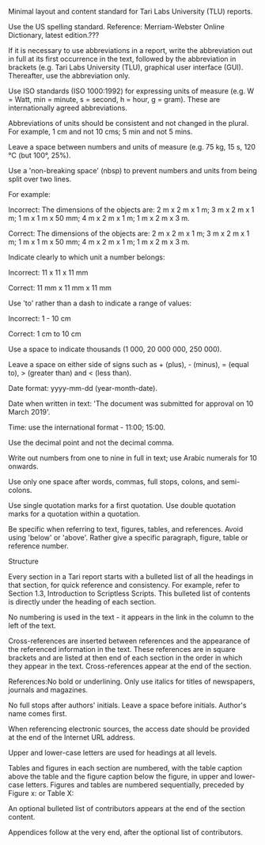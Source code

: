 Minimal layout and content standard for Tari Labs University (TLU) reports.

Use the US spelling standard. Reference: Merriam-Webster Online Dictionary, latest edition.???

If it is necessary to use abbreviations in a report, write the abbreviation out in full at its first occurrence in the text, followed by the abbreviation in brackets (e.g. Tari Labs University (TLU), graphical user interface (GUI). Thereafter, use the abbreviation only.

Use ISO standards (ISO 1000:1992) for expressing units of measure (e.g. W = Watt, min = minute, s = second, h = hour, 
g = gram). These are internationally agreed abbreviations.

Abbreviations of units should be consistent and not changed in the plural. For example, 1 cm and not 10 cms; 5 min and not 5 mins.

Leave a space between numbers and units of measure (e.g. 75 kg, 15 s, 120 °C (but 100°, 25%).

Use a 'non-breaking space' (nbsp) to prevent numbers and units from being split over two lines.

For example:

Incorrect: The dimensions of the objects are: 2 m x 2 m x 1 m; 3 m x 2 m x 1 m; 1 m x 1 m x 50 mm; 4 m x 2 m x 1 m; 1 
m x 2 m x 3 m.

Correct: The dimensions of the objects are: 2 m x 2 m x 1 m; 3 m x 2 m x 1 m; 1 m x 1 m x 50 mm; 4 m x 2 m x 1 m; 
1 m x 2 m x 3 m.

Indicate clearly to which unit a number belongs:

Incorrect: 11 x 11 x 11 mm

Correct: 11 mm x 11 mm x 11 mm

Use 'to' rather than a dash to indicate a range of values:

Incorrect: 1 - 10 cm

Correct: 1 cm to 10 cm

Use a space to indicate thousands (1 000, 20 000 000, 250 000).

Leave a space on either side of signs such as + (plus), - (minus), = (equal to), > (greater than) and < (less than).

Date format: yyyy-mm-dd (year-month-date).

Date when written in text: 'The document was submitted for approval on 10 March 2019'.

Time: use the international format - 11:00; 15:00.

Use the decimal point and not the decimal comma.

Write out numbers from one to nine in full in text; use Arabic numerals for 10 onwards.

Use only one space after words, commas, full stops, colons, and semi-colons.

Use single quotation marks for a first quotation. Use double quotation marks for a quotation within a quotation.

Be specific when referring to text, figures, tables, and references. Avoid using 'below' or 'above'. Rather give a specific paragraph, figure, table or reference number.

Structure

Every section in a Tari report starts with a bulleted list of all the headings in that section, for quick reference and consistency. For example, refer to Section 1.3, Introduction to Scriptless Scripts. This bulleted list of contents is directly under the heading of each section. 

No numbering is used in the text - it appears in the link in the column to the left of the text.

Cross-references are inserted between references and the appearance of the referenced information in the text. These references are in square brackets and are listed at then end of each section in the order in which they appear in the text. Cross-references appear at the end of the section.

References:No bold or underlining. Only use italics for titles of newspapers, journals and magazines.

No full stops after authors' initials. Leave a space before initials. Author's name comes first.

When referencing electronic sources, the access date should be provided at the end of the Internet URL address. 

Upper and lower-case letters are used for headings at all levels.

Tables and figures in each section are numbered, with the table caption above the table and the figure caption below the figure, in upper and lower-case letters. Figures and tables are numbered sequentially, preceded by Figure x: or Table X:

An optional bulleted list of contributors appears at the end of the section content.

Appendices follow at the very end, after the optional list of contributors.











